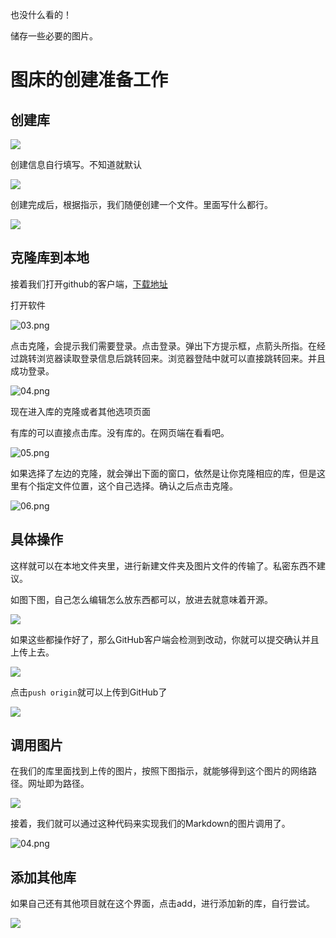 也没什么看的！

储存一些必要的图片。

# 图床的创建准备工作

## 创建库

![](readme/01.png)

创建信息自行填写。不知道就默认

![](readme/02.png) 

创建完成后，根据指示，我们随便创建一个文件。里面写什么都行。

![](readme/one.png)

## 克隆库到本地

接着我们打开github的客户端，[下载地址](https://desktop.github.com/])

打开软件

![03.png](readme/03.png)

点击克隆，会提示我们需要登录。点击登录。弹出下方提示框，点箭头所指。在经过跳转浏览器读取登录信息后跳转回来。浏览器登陆中就可以直接跳转回来。并且成功登录。

![04.png](readme/04.png)

现在进入库的克隆或者其他选项页面

有库的可以直接点击库。没有库的。在网页端在看看吧。

![05.png](readme/05.png)

如果选择了左边的克隆，就会弹出下面的窗口，依然是让你克隆相应的库，但是这里有个指定文件位置，这个自己选择。确认之后点击克隆。

![06.png](readme/06.png)

## 具体操作

这样就可以在本地文件夹里，进行新建文件夹及图片文件的传输了。私密东西不建议。

如图下图，自己怎么编辑怎么放东西都可以，放进去就意味着开源。

![](readme/08.png)

如果这些都操作好了，那么GitHub客户端会检测到改动，你就可以提交确认并且上传上去。

![](readme/09.png)

点击`push origin`就可以上传到GitHub了

![](readme/10.png)

## 调用图片

在我们的库里面找到上传的图片，按照下图指示，就能够得到这个图片的网络路径。网址即为路径。

![](readme/12.png)

接着，我们就可以通过这种代码来实现我们的Markdown的图片调用了。

![04.png](https://lennonleslie.github.io/photo-gallery/readme/01.gif)

## 添加其他库

如果自己还有其他项目就在这个界面，点击add，进行添加新的库，自行尝试。

![](readme/07.png)
